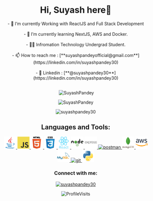 
<h1 align="Center">Hi, Suyash here👋</h1>


<!-- <p align="left"> <img src="https://komarev.com/ghpvc/?username=javapanda30&label=Profile%20views&color=0e75b6" /> </p> -->

<p align=center>
- 🌱 I’m currently Working with ReactJS and Full Stack Development<br/><br/>
- 🤔 I’m currently learning NextJS, AWS and Docker.<br/><br/>
- 👨‍💻 Infromation Technology Undergrad Student.<br/><br/>
- 📫 How to reach me : [**suyashpandeyofficial@gmail.com**](https://linkedin.com/in/suyashpandey30) <br/><br/>
- 🔗 Linkedin : [**@suyashpandey30**](https://linkedin.com/in/suyashpandey30) <br/><br/>
<p/>




<p align="center">&nbsp;<img src="https://github-readme-stats.vercel.app/api?username=javapanda30&show_icons=true&locale=en&theme=neon" alt="SuyashPandey" /> </p>
<p align="center"><img  src="https://github-readme-streak-stats.herokuapp.com/?user=javapanda30&theme=neon" alt="SuyashPandey" /></p>
<p align="center"><img  src="https://github-readme-stats.vercel.app/api/top-langs?username=javapanda30&show_icons=true&locale=en&layout=pie&theme=neon" alt="suyashpandey30" /></p>

<h2 align="center">Languages and Tools:</h2>
<p align="center"> 
  <a href="https://www.java.com" target="_blank" rel="noreferrer"> <img src="https://raw.githubusercontent.com/devicons/devicon/master/icons/java/java-original.svg" alt="java" width="40" height="40"/> </a> 
  <a href="https://developer.mozilla.org/en-US/docs/Web/JavaScript" target="_blank" rel="noreferrer"> <img src="https://raw.githubusercontent.com/devicons/devicon/master/icons/javascript/javascript-original.svg" alt="javascript" width="40" height="40"/> </a> 
  <a href="https://www.w3.org/html/" target="_blank" rel="noreferrer"> <img src="https://raw.githubusercontent.com/devicons/devicon/master/icons/html5/html5-original-wordmark.svg" alt="html5" width="40" height="40"/> </a> 
  <a href="https://www.w3schools.com/css/" target="_blank" rel="noreferrer"> <img src="https://raw.githubusercontent.com/devicons/devicon/master/icons/css3/css3-original-wordmark.svg" alt="css3" width="40" height="40"/> </a> 
  <a href="https://reactjs.org/" target="_blank" rel="noreferrer"> <img src="https://raw.githubusercontent.com/devicons/devicon/master/icons/react/react-original-wordmark.svg" alt="react" width="40" height="40"/> </a> 
  <a href="https://nodejs.org" target="_blank" rel="noreferrer"> <img src="https://raw.githubusercontent.com/devicons/devicon/master/icons/nodejs/nodejs-original-wordmark.svg" alt="nodejs" width="40" height="40"/> </a> 
  <a href="https://expressjs.com" target="_blank" rel="noreferrer"> <img src="https://raw.githubusercontent.com/devicons/devicon/master/icons/express/express-original-wordmark.svg" alt="express" width="40" height="40"/> </a> 
  <a href="https://postman.com" target="_blank" rel="noreferrer"> <img src="https://www.vectorlogo.zone/logos/getpostman/getpostman-icon.svg" alt="postman" width="40" height="40"/> </a>
  <a href="https://www.mongodb.com/" target="_blank" rel="noreferrer"> <img src="https://raw.githubusercontent.com/devicons/devicon/master/icons/mongodb/mongodb-original-wordmark.svg" alt="mongodb" width="40" height="40"/> </a> 
  <a href="https://aws.amazon.com" target="_blank" rel="noreferrer"> <img src="https://raw.githubusercontent.com/devicons/devicon/master/icons/amazonwebservices/amazonwebservices-original-wordmark.svg" alt="aws" width="40" height="40"/> </a> 
  <a href="https://www.mysql.com/" target="_blank" rel="noreferrer"> <img src="https://raw.githubusercontent.com/devicons/devicon/master/icons/mysql/mysql-original-wordmark.svg" alt="mysql" width="40" height="40"/> </a> 
  <a href="https://git-scm.com/" target="_blank" rel="noreferrer"> <img src="https://www.vectorlogo.zone/logos/git-scm/git-scm-icon.svg" alt="git" width="40" height="40"/> </a> 
  <a href="https://www.python.org" target="_blank" rel="noreferrer"> <img src="https://raw.githubusercontent.com/devicons/devicon/master/icons/python/python-original.svg" alt="python" width="40" height="40"/> </a>
</p>


<h3 align="center">Connect with me:</h3>
<p align="center">
<a href="https://linkedin.com/in/suyashpandey30" target="blank"><img align="center" src="https://raw.githubusercontent.com/rahuldkjain/github-profile-readme-generator/master/src/images/icons/Social/linked-in-alt.svg" alt="suyashpandey30" height="30" width="40" /></a>


<p align="center"> <img src="https://komarev.com/ghpvc/?username=JavaPanda30&label=Profile%20Visits&color=0e75b6&style=neon" alt="ProfileVisits" /> </p>

</p>


